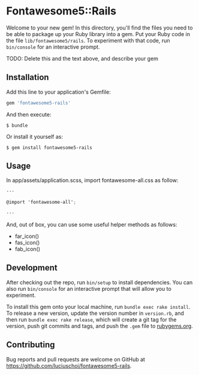 # Fontawesome5::Rails

Welcome to your new gem! In this directory, you'll find the files you need to be able to package up your Ruby library into a gem. Put your Ruby code in the file `lib/fontawesome5/rails`. To experiment with that code, run `bin/console` for an interactive prompt.

TODO: Delete this and the text above, and describe your gem

## Installation

Add this line to your application's Gemfile:

```ruby
gem 'fontawesome5-rails'
```

And then execute:

    $ bundle

Or install it yourself as:

    $ gem install fontawesome5-rails

## Usage

In app/assets/application.scss, import fontawesome-all.css as follow:

```scss
···

@import 'fontawesome-all';

···
```

And, out of box, you can use some useful helper methods as follows:

- far_icon()
- fas_icon()
- fab_icon()

## Development

After checking out the repo, run `bin/setup` to install dependencies. You can also run `bin/console` for an interactive prompt that will allow you to experiment.

To install this gem onto your local machine, run `bundle exec rake install`. To release a new version, update the version number in `version.rb`, and then run `bundle exec rake release`, which will create a git tag for the version, push git commits and tags, and push the `.gem` file to [rubygems.org](https://rubygems.org).

## Contributing

Bug reports and pull requests are welcome on GitHub at https://github.com/luciuschoi/fontawesome5-rails.
